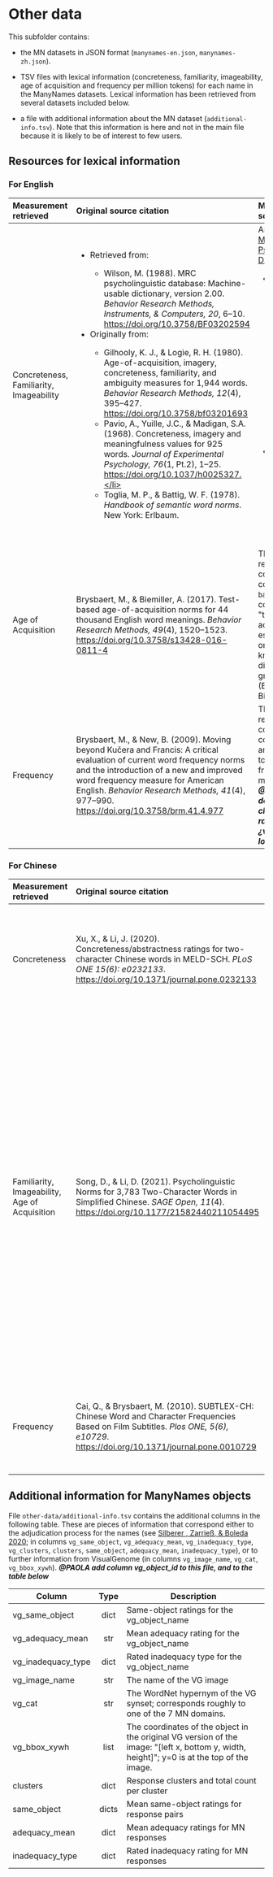 # **Other data**
This subfolder contains:

* the MN datasets in JSON format (`manynames-en.json`, `manynames-zh.json`).

* TSV files with lexical information (concreteness, familiarity, imageability, age of acquisition and frequency per million tokens) for each name in the ManyNames datasets. Lexical information has been retrieved from several datasets included below.

* a file with additional information about the MN dataset (`additional-info.tsv`). Note that this information is here and not in the main file because it is likely to be of interest to few users.


## **Resources for lexical information**

### **For English**

| Measurement retrieved | Original source citation | Measurement scale |
|:----------------------|:-------------------------|:------------------|
| Concreteness,<br>Familiarity,<br>Imageability | <ul><li>Retrieved from:</li><ul><li>Wilson, M. (1988). MRC psycholinguistic database: Machine-usable dictionary, version 2.00. *Behavior Research Methods, Instruments, & Computers, 20*, 6–10. https://doi.org/10.3758/BF03202594</li></ul><li>Originally from:</li><ul><li>Gilhooly, K. J., & Logie, R. H. (1980). Age-of-acquisition, imagery, concreteness, familiarity, and ambiguity measures for 1,944 words. *Behavior Research Methods, 12*(4), 395–427. https://doi.org/10.3758/bf03201693</li><li>Pavio, A., Yuille, J.C., & Madigan, S.A. (1968). Concreteness, imagery and meaningfulness values for 925 words. *Journal of Experimental Psychology, 76*(1, Pt.2), 1–25. https://doi.org/10.1037/h0025327.</li><li>Toglia, M. P., & Battig, W. F. (1978). *Handbook of semantic word norms*. New York: Erlbaum. | As stated in the [MRC Psycholinguistic Database](https://websites.psychology.uwa.edu.au/school/MRCDatabase/mrc2.html): <ul><li>Concreteness (min: 158; max 670; mean 438; SD 120), familiarity (max 657; mean 488; SD 99), and imageability (min 129; max 669; mean 450; SD 108) values lie in the range 100 to 700</li><li>Note that they are integer values; in the original publications the scale was from 1.00 to 7.00</li></ul>|
| Age of Acquisition | Brysbaert, M., & Biemiller, A. (2017). Test-based age-of-acquisition norms for 44 thousand English word meanings. *Behavior Research Methods, 49*(4), 1520–1523. https://doi.org/10.3758/s13428-016-0811-4 | The information retrieved was contained in column `AoAtest-based`, and corresponds to "the age of acquisition estimates based on word knowledge at different school grades" (Brysbaert & Biemiller, 2016)|
| Frequency | Brysbaert, M., & New, B. (2009). Moving beyond Kučera and Francis: A critical evaluation of current word frequency norms and the introduction of a new and improved word frequency measure for American English. *Behavior Research Methods, 41*(4), 977–990. https://doi.org/10.3758/brm.41.4.977 | The information retrieved was contained in column `SUBTLWF`, and corresponds to the word frequency per million words ***@PAOLA, just double-checking: es la raw frequency, ¿verdad? ¿no la log?*** |

### **For Chinese**

| Measurement retrieved | Original source citation | Measurement scale |
|:-------------------|:-------------------------|:------------------|
| Concreteness | Xu, X., & Li, J. (2020). Concreteness/abstractness ratings for two-character Chinese words in MELD-SCH. *PLoS ONE 15(6): e0232133*. https://doi.org/10.1371/journal.pone.0232133 | As stated in Xu & Li (2020):<ul><li>Scale from 1 ("very concrete") to 5 ("very abstract")</li><li>An additional option “N” was also provided to participants when they felt that they did not know the meaning of the word</li></ul> |
| Familiarity,<br>Imageability,<br>Age of Acquisition | Song, D., & Li, D. (2021). Psycholinguistic Norms for 3,783 Two-Character Words in Simplified Chinese. *SAGE Open, 11*(4). https://doi.org/10.1177/21582440211054495 | As stated in Song & Li (2021):<ul><li>Familiarity (min: 2.82; max 7.00; mean 5.75; SD 0.63) and imageability (min 1.30; max 7.00; mean 4.69; SD 0.96) values are based on a seven-point Likert scale<ul><li>7 indicates more familiarity/more clearness of the images the word arouses in the participant's mind ***@PAOLA this sentence is not really grammatical -- was it like this in the original? (if so, leave it as is)***</li></ul><li>Age of acquisition (min 1.00; max 4.70; mean 2.48; SD 0.64) values are based on a seven-point Likert scale<ul><li>Participants were asked to select a number from 1 to 7 depending on when they consider they first saw, heard, or used each word</li><li>Numbers 1, 2, 3, 4, 5, and 6 refer to grades 3, 5, 8, 9, 11, and 12, respectively, and 7 refers to university studies</li></ul> |
| Frequency | Cai, Q., & Brysbaert, M. (2010). SUBTLEX-CH: Chinese Word and Character Frequencies Based on Film Subtitles. *Plos ONE, 5(6), e10729*. https://doi.org/10.1371/journal.pone.0010729 | The information was retrieved from column `W.million` in file *SUBTLEX_CH_131210_CE.utf8*, and corresponds to the word frequency per million words ***@PAOLA, just double-checking: es la raw frequency, ¿verdad? ¿no la log?***|

## Additional information for ManyNames objects

File `other-data/additional-info.tsv` contains the additional columns in the following table. These are pieces of information that correspond either to the adjudication process for the names (see [Silberer , Zarrieß, & Boleda 2020](https://aclanthology.org/2020.coling-main.172/); in columns `vg_same_object`, `vg_adequacy_mean`, `vg_inadequacy_type`, `vg_clusters`, `clusters`, `same_object`, `adequacy_mean`, `inadequacy_type`), or to further information from VisualGenome (in columns `vg_image_name`, `vg_cat`, `vg_bbox_xywh`). ***@PAOLA add column vg_object_id to this file, and to the table below***

| Column | Type | Description |
| -------- | :-------: | -------- |
| vg_same_object | dict | Same-object ratings for the vg_object_name |
| vg_adequacy_mean | str | Mean adequacy rating for the vg_object_name |
| vg_inadequacy_type | dict | Rated inadequacy type for the vg_object_name |
| vg_image_name | str | The name of the VG image |
| vg_cat | str | The WordNet hypernym of the VG synset; corresponds roughly to one of the 7 MN domains. |
| vg_bbox_xywh | list| The coordinates of the object in the original VG version of the image: "[left x, bottom y, width, height]"; y=0 is at the top of the image. |
| clusters | dict | Response clusters and total count per cluster |
| same_object | dicts | Mean same-object ratings for response pairs |
| adequacy_mean | dict | Mean adequacy ratings for MN responses |
| inadequacy_type | dict | Rated inadequacy rating for MN responses |

